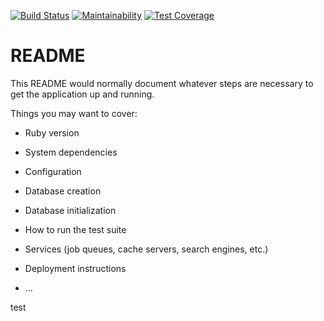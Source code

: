 [![Build Status](https://travis-ci.org/tobydawson1/fruits.svg?branch=master)](https://travis-ci.org/tobydawson1/fruits)
[![Maintainability](https://api.codeclimate.com/v1/badges/68c20bea655cb15bf795/maintainability)](https://codeclimate.com/github/tobydawson1/fruits/maintainability)
[![Test Coverage](https://api.codeclimate.com/v1/badges/68c20bea655cb15bf795/test_coverage)](https://codeclimate.com/github/tobydawson1/fruits/test_coverage)



# README

This README would normally document whatever steps are necessary to get the
application up and running.

Things you may want to cover:

* Ruby version

* System dependencies

* Configuration

* Database creation

* Database initialization

* How to run the test suite

* Services (job queues, cache servers, search engines, etc.)

* Deployment instructions

* ...


test
